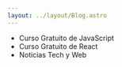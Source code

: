 ```yaml
---
layout: ../layout/Blog.astro
---
```

- Curso Gratuito de JavaScript
- Curso Gratuito de React
- Noticias Tech y Web
